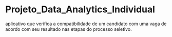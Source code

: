 # Projeto_Data_Analytics_Individual
 aplicativo que verifica a compatibilidade de um candidato com uma vaga de acordo com seu resultado nas etapas do processo seletivo.
